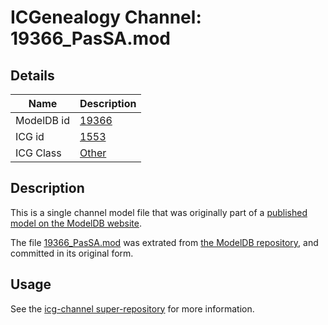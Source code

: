 # ICGenealogy Channel: 19366\_PasSA.mod

## Details

Name | Description
---- | -----------
ModelDB id | [19366](http://senselab.med.yale.edu/ModelDB/ShowModel.cshtml?model=19366)
ICG id | [1553](http://icg.neurotheory.ox.ac.uk/channels/other/1553)
ICG Class | [Other](http://icg.neurotheory.ox.ac.uk/channels/other)

## Description

This is a single channel model file that was originally part of a [published model on the ModelDB website](http://senselab.med.yale.edu/mModelDB/ShowModel.cshtml?model=19366).

The file [19366\_PasSA.mod](19366_PasSA.mod) was extrated from [the ModelDB repository](http://senselab.med.yale.edu/ModelDB/ShowModel.cshtml?model=19366), and committed in its original form.

## Usage

See the [icg-channel super-repository](https://github.com/icgenealogy/icg-channels) for more information.